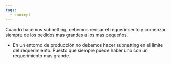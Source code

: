 ```yaml
---
tags:
  - concept
---
```


Cuando hacemos subnetting, debemos revisar el requerimiento y comenzar siempre de los pedidos mas grandes a los mas pequeños.
- En un entorno de producción no debemos hacer subnetting en el limite del requerimiento. Puesto que siempre puede haber uno con un requerimiento más grande. 

 